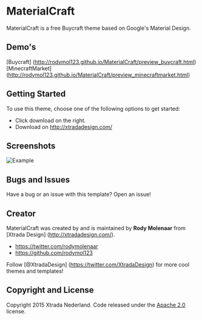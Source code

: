 # MaterialCraft

MaterialCraft is a free Buycraft theme based on Google's Material Design.

## Demo's

[Buycraft] (http://rodymol123.github.io/MaterialCraft/preview_buycraft.html)
[MinecraftMarket] (http://rodymol123.github.io/MaterialCraft/preview_minecraftmarket.html)

## Getting Started

To use this theme, choose one of the following options to get started:
* Click download on the right.
* Download on http://xtradadesign.com/

## Screenshots
![Example](https://xtrada.nl/dist/img/materialcraft.png)
## Bugs and Issues

Have a bug or an issue with this template? Open an issue!

## Creator

MaterialCraft was created by and is maintained by **Rody Molenaar** from [Xtrada Design] (http://xtradadesign.com/).

* https://twitter.com/rodymolenaar
* https://github.com/rodymol123

Follow [@XtradaDesign] (https://twitter.com/XtradaDesign) for more cool themes and templates!


## Copyright and License

Copyright 2015 Xtrada Nederland. Code released under the [Apache 2.0](http://www.apache.org/licenses/LICENSE-2.0) license.
